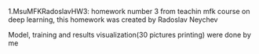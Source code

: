 1.MsuMFKRadoslavHW3:
homework number 3 from teachin mfk course on deep learning, this homework was created by Radoslav Neychev

Model, training and results visualization(30 pictures printing) were done by me
